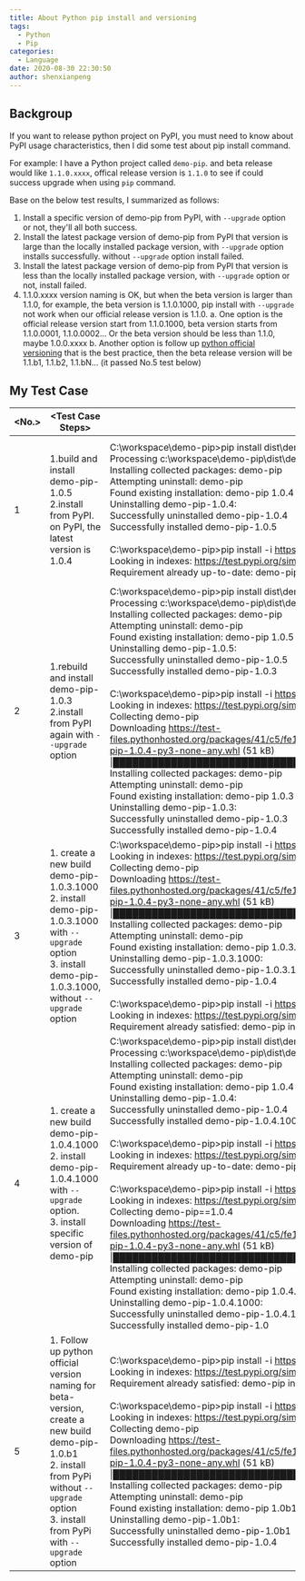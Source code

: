 ```yaml
---
title: About Python pip install and versioning
tags:
  - Python
  - Pip
categories:
  - Language
date: 2020-08-30 22:30:50
author: shenxianpeng
---
```


## Backgroup

If you want to release python project on PyPI, you must need to know about PyPI usage characteristics, then I did some test about pip install command.

For example: I have a Python project called `demo-pip`. and beta release would like `1.1.0.xxxx`, offical release version is `1.1.0` to see if could success upgrade when using `pip` command.

Base on the below test results, I summarized as follows:

1.	Install a specific version of demo-pip from PyPI, with `--upgrade` option or not, they'll all both success.
2.	Install the latest package version of demo-pip from PyPI that version is large than the locally installed package version, with `--upgrade` option installs successfully. without `--upgrade` option install failed.
3.	Install the latest package version of demo-pip from PyPI that version is less than the locally installed package version, with `--upgrade` option or not, install failed.
4.	1.1.0.xxxx version naming is OK, but when the beta version is larger than 1.1.0, for example, the beta version is 1.1.0.1000, pip install with `--upgrade` not work when our official release version is 1.1.0.
  a.	One option is the official release version start from 1.1.0.1000, beta version starts from 1.1.0.0001, 1.1.0.0002… Or the beta version should be less than 1.1.0, maybe 1.0.0.xxxx
  b.	Another option is follow up [python official versioning](https://www.python.org/dev/peps/pep-0440/) that is the best practice, then the beta release version will be 1.1.b1, 1.1.b2, 1.1.bN… (it passed No.5 test below)

## My Test Case

<!-- more -->

| \<No.\> 	| \<Test Case Steps\> 	| \<Test Output\> 	| \<Test Results\> 	|
|---|---|---|---|
| 1 	| 1.build and install demo-pip-1.0.5<br>2.install from PyPI. on PyPI, the latest version is 1.0.4 	| C:\workspace\demo-pip>pip install dist\demo-pip-1.0.5-py3-none-any.whl<br>Processing c:\workspace\demo-pip\dist\demo-pip-1.0.5-py3-none-any.whl<br>Installing collected packages: demo-pip<br>  Attempting uninstall: demo-pip<br>    Found existing installation: demo-pip 1.0.4<br>    Uninstalling demo-pip-1.0.4:<br>      Successfully uninstalled demo-pip-1.0.4<br>Successfully installed demo-pip-1.0.5<br> <br>C:\workspace\demo-pip>pip install -i https://test.pypi.org/simple/ --upgrade demo-pip<br>Looking in indexes: https://test.pypi.org/simple/<br>Requirement already up-to-date: demo-pip in c:\program files\python38\lib\site-packages (1.0.5) 	| install with `--upgrade` option failed when the installed version number is less than the current version number 	|
| 2 	| 1.rebuild and install demo-pip-1.0.3<br>2.install from PyPI again with `--upgrade` option 	| C:\workspace\demo-pip>pip install dist\demo-pip-1.0.3-py3-none-any.whl<br>Processing c:\workspace\demo-pip\dist\demo-pip-1.0.3-py3-none-any.whl<br>Installing collected packages: demo-pip<br>  Attempting uninstall: demo-pip<br>    Found existing installation: demo-pip 1.0.5<br>    Uninstalling demo-pip-1.0.5:<br>      Successfully uninstalled demo-pip-1.0.5<br>Successfully installed demo-pip-1.0.3<br> <br>C:\workspace\demo-pip>pip install -i https://test.pypi.org/simple/ --upgrade demo-pip<br>Looking in indexes: https://test.pypi.org/simple/<br>Collecting demo-pip<br>  Downloading https://test-files.pythonhosted.org/packages/41/c5/fe16fdc482927b2831c36f96d6e5a1c5b7a2a676ddc4c00c67a9ccf644e9/demo-pip-1.0.4-py3-none-any.whl (51 kB)<br>     \|████████████████████████████████\| 51 kB 362 kB/s<br>Installing collected packages: demo-pip<br>  Attempting uninstall: demo-pip<br>    Found existing installation: demo-pip 1.0.3<br>    Uninstalling demo-pip-1.0.3:<br>      Successfully uninstalled demo-pip-1.0.3<br>Successfully installed demo-pip-1.0.4 	| install with `--upgrade` option success from PyPI when install version number is larger than the current version number 	|
| 3 	| 1. create a new build demo-pip-1.0.3.1000<br>2. install demo-pip-1.0.3.1000 with `--upgrade` option<br>3. install demo-pip-1.0.3.1000, without `--upgrade` option 	| C:\workspace\demo-pip>pip install -i https://test.pypi.org/simple/ --upgrade demo-pip<br>Looking in indexes: https://test.pypi.org/simple/<br>Collecting demo-pip<br>  Downloading https://test-files.pythonhosted.org/packages/41/c5/fe16fdc482927b2831c36f96d6e5a1c5b7a2a676ddc4c00c67a9ccf644e9/demo-pip-1.0.4-py3-none-any.whl (51 kB)<br>     \|████████████████████████████████\| 51 kB 83 kB/s<br>Installing collected packages: demo-pip<br>  Attempting uninstall: demo-pip<br>    Found existing installation: demo-pip 1.0.3.1000<br>    Uninstalling demo-pip-1.0.3.1000:<br>      Successfully uninstalled demo-pip-1.0.3.1000<br>Successfully installed demo-pip-1.0.4<br> <br>C:\workspace\demo-pip>pip install -i https://test.pypi.org/simple/ demo-pip<br>Looking in indexes: https://test.pypi.org/simple/<br>Requirement already satisfied: demo-pip in c:\program files\python38\lib\site-packages (1.0.3.1000) 	| 1. install with `--upgrade` option success<br> 2. install without `--upgrade` option failed 	|
| 4 	| 1. create a new build demo-pip-1.0.4.1000<br>2. install demo-pip-1.0.4.1000 with `--upgrade` option.<br>3. install specific version of demo-pip 	| C:\workspace\demo-pip>pip install dist\demo-pip-1.0.4.1000-py3-none-any.whl<br>Processing c:\workspace\demo-pip\dist\demo-pip-1.0.4.1000-py3-none-any.whl<br>Installing collected packages: demo-pip<br>  Attempting uninstall: demo-pip<br>    Found existing installation: demo-pip 1.0.4<br>    Uninstalling demo-pip-1.0.4:<br>      Successfully uninstalled demo-pip-1.0.4<br>Successfully installed demo-pip-1.0.4.1000<br> <br>C:\workspace\demo-pip>pip install -i https://test.pypi.org/simple/ --upgrade demo-pip<br>Looking in indexes: https://test.pypi.org/simple/<br>Requirement already up-to-date: demo-pip in c:\program files\python38\lib\site-packages (1.0.4.1000)<br> <br>C:\workspace\demo-pip>pip install -i https://test.pypi.org/simple/  demo-pip==1.0.4<br>Looking in indexes: https://test.pypi.org/simple/<br>Collecting demo-pip==1.0.4<br>  Downloading https://test-files.pythonhosted.org/packages/41/c5/fe16fdc482927b2831c36f96d6e5a1c5b7a2a676ddc4c00c67a9ccf644e9/demo-pip-1.0.4-py3-none-any.whl (51 kB)<br>     \|████████████████████████████████\| 51 kB 362 kB/s<br>Installing collected packages: demo-pip<br>  Attempting uninstall: demo-pip<br>    Found existing installation: demo-pip 1.0.4.1000<br>    Uninstalling demo-pip-1.0.4.1000:<br>      Successfully uninstalled demo-pip-1.0.4.1000<br>Successfully installed demo-pip-1.0 	| Install failed when the install version number is less than the currently installed version number<br> <br>if install a specific version of demo-pip with `--upgrade` option or not. will both works. 	|
| 5 	| 1. Follow up python official version naming for beta-version, create a new build demo-pip-1.0.b1<br>2. install from PyPi without `--upgrade` option<br>3. install from PyPi with `--upgrade` option 	| C:\workspace\demo-pip>pip install -i https://test.pypi.org/simple/ demo-pip<br>Looking in indexes: https://test.pypi.org/simple/<br>Requirement already satisfied: demo-pip in c:\program files\python38\lib\site-packages (1.0b1)<br> <br>C:\workspace\demo-pip>pip install -i https://test.pypi.org/simple/ --upgrade demo-pip<br>Looking in indexes: https://test.pypi.org/simple/<br>Collecting demo-pip<br>  Downloading https://test-files.pythonhosted.org/packages/41/c5/fe16fdc482927b2831c36f96d6e5a1c5b7a2a676ddc4c00c67a9ccf644e9/demo-pip-1.0.4-py3-none-any.whl (51 kB)<br>     \|████████████████████████████████\| 51 kB 362 kB/s<br>Installing collected packages: demo-pip<br>  Attempting uninstall: demo-pip<br>    Found existing installation: demo-pip 1.0b1<br>    Uninstalling demo-pip-1.0b1:<br>      Successfully uninstalled demo-pip-1.0b1<br>Successfully installed demo-pip-1.0.4 	| install successful with `--upgrade` option<br>so it means 1.0.b1 version number is less than 1.0.4 version 	|
